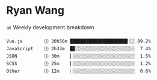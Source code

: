 # Ryan Wang

 <!-- waka-box start -->
📊 Weekly development breakdown
```text
Vue.js        🕓 30h56m █████████████████████▍░░ 89.2%
JavaScript    🕓 2h33m  █▊░░░░░░░░░░░░░░░░░░░░░░  7.4%
JSON          🕓 30m    ▎░░░░░░░░░░░░░░░░░░░░░░░  1.5%
SCSS          🕓 25m    ▎░░░░░░░░░░░░░░░░░░░░░░░  1.2%
Other         🕓 12m    ▏░░░░░░░░░░░░░░░░░░░░░░░  0.6%
```
<!-- Powered by https://github.com/YouEclipse/waka-box-go . -->
<!-- waka-box end -->